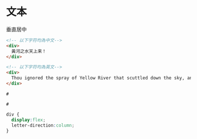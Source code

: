 # 文本

垂直居中

~~~html
<!-- 以下字符均為中文-->
<div>
  黃河之水天上来！
</div>

<!-- 以下字符均為英文-->
<div>
  Thou ignored the spray of Yellow River that scuttled down the sky, and forever it escaped from sight!
</div>
~~~

`#`



`#`

~~~css
div {
  display:flex;
  letter-direction:column;
}
~~~

